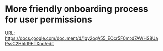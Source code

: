# More friendly onboarding process for user permissions

URL: https://docs.google.com/document/d/1gy2oqA55_EOcr5F0mbd7AWHS8UaPssC2HhIrl9HTXno/edit
